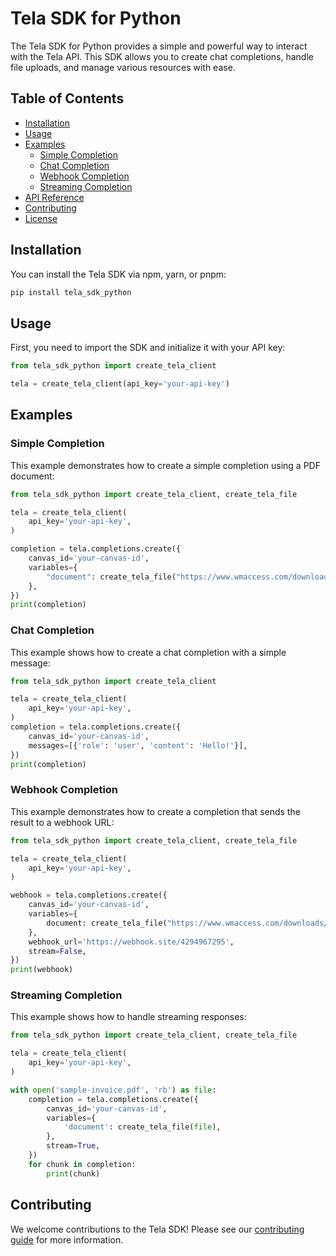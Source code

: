 # Tela SDK for Python

The Tela SDK for Python provides a simple and powerful way to interact with the Tela API. This SDK allows you to create chat completions, handle file uploads, and manage various resources with ease.

## Table of Contents

- [Installation](#installation)
- [Usage](#usage)
- [Examples](#examples)
  - [Simple Completion](#simple-completion)
  - [Chat Completion](#chat-completion)
  - [Webhook Completion](#webhook-completion)
  - [Streaming Completion](#streaming-completion)
- [API Reference](#api-reference)
- [Contributing](#contributing)
- [License](#license)

## Installation

You can install the Tela SDK via npm, yarn, or pnpm:

```bash
pip install tela_sdk_python
```

## Usage

First, you need to import the SDK and initialize it with your API key:

```python
from tela_sdk_python import create_tela_client

tela = create_tela_client(api_key='your-api-key')
```

## Examples

### Simple Completion

This example demonstrates how to create a simple completion using a PDF document:

```python
from tela_sdk_python import create_tela_client, create_tela_file

tela = create_tela_client(
    api_key='your-api-key',
)

completion = tela.completions.create({
    canvas_id='your-canvas-id',
    variables={
        "document": create_tela_file("https://www.wmaccess.com/downloads/sample-invoice.pdf"),
    },
})
print(completion)
```

### Chat Completion

This example shows how to create a chat completion with a simple message:

```python
from tela_sdk_python import create_tela_client

tela = create_tela_client(
    api_key='your-api-key',
)
completion = tela.completions.create({
    canvas_id='your-canvas-id',
    messages=[{'role': 'user', 'content': 'Hello!'}],
})
print(completion)
```

### Webhook Completion

This example demonstrates how to create a completion that sends the result to a webhook URL:

```python
from tela_sdk_python import create_tela_client, create_tela_file

tela = create_tela_client(
    api_key='your-api-key',
)

webhook = tela.completions.create({
    canvas_id='your-canvas-id',
    variables={
        document: create_tela_file("https://www.wmaccess.com/downloads/sample-invoice.pdf"),
    },
    webhook_url='https://webhook.site/4294967295',
    stream=False,
})
print(webhook)
```

### Streaming Completion

This example shows how to handle streaming responses:

```python
from tela_sdk_python import create_tela_client, create_tela_file

tela = create_tela_client(
    api_key='your-api-key',
)

with open('sample-invoice.pdf', 'rb') as file:
    completion = tela.completions.create({
        canvas_id='your-canvas-id',
        variables={
            'document': create_tela_file(file),
        },
        stream=True,
    })
    for chunk in completion:
        print(chunk)
```

## Contributing

We welcome contributions to the Tela SDK! Please see our [contributing guide](CONTRIBUTING.md) for more information.
